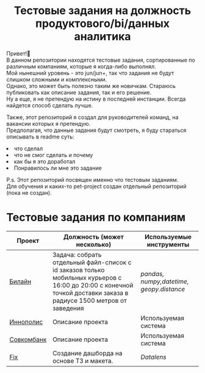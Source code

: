 <center><h1>Тестовые задания на должность продуктового/bi/данных аналитика</h1></center>
Привет!👋<br/>
В данном репозитории находятся тестовые задания, сортированные по различным компаниям, которые я когда-либо выполнял.<br/>
Мой нынешний уровень - это jun/jun+, так что задания не будут слишком сложными и комплексными.<br/>
Однако, это может быть полезно таким же новичкам. Стараюсь публиковать как описание задания, так и его решение.<br/>
Ну а еще, я не претендую на истину в последней инстанции. Всегда найдется способ сделать лучше.<br/>

Также, этот репозиторий я создал для руководителей команд, на вакансии которых я претендую.<br/>
Предполагая, что данные задания будут смотреть, я буду стараться описывать в readme суть:<br/>
<li>что сделал
<li>что не смог сделать и почему
<li>как бы я это доработал
<li>Понравилось ли мне это задание

P.s. Этот репозиторий посвящен именно что тестовым заданиям.<br/>
Для обучения и каких-то pet-project создан отдельный репозиторий (пока не создан).

# Тестовые задания по компаниям   

Проект                          | Должность (может несколько) | Используемые инструменты
-----------------------------------| -----------------|------------------------
[Билайн](https://github.com/dreg601/Dima_Zhalnin) |Задача: собрать отдельный файл-список с id заказов только мобильных курьеров с 16:00 до 20:00 с конечной точкой доставки заказа в радиусе 1500 метров от заведения | *pandas, numpy,datetime, geopy.distance*
[Иннополис](https://github.com/dreg601/Dima_Zhalnin) | Описание проекта | Используемая система
[Совкомбанк](https://github.com/dreg601/Dima_Zhalnin) | Описание проекта | Используемая система
[Fix](https://github.com/dreg601/Dima_Zhalnin/tree/main/Fix) | Создание дашборда на основе ТЗ и макета. | *Datalens*
